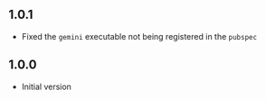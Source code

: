 ## 1.0.1

- Fixed the `gemini` executable not being registered in the `pubspec`

## 1.0.0

- Initial version
